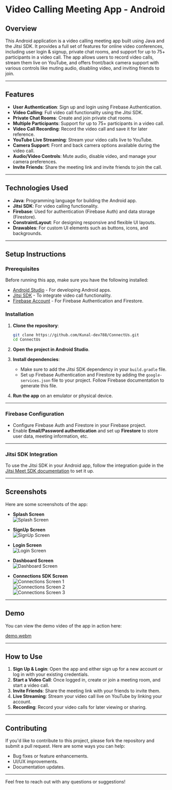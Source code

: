 # Video Calling Meeting App - Android

## Overview

This Android application is a video calling meeting app built using Java and the Jitsi SDK. It provides a full set of features for online video conferences, including user login & signup, private chat rooms, and support for up to 75+ participants in a video call. The app allows users to record video calls, stream them live on YouTube, and offers front/back camera support with various controls like muting audio, disabling video, and inviting friends to join.

---

## Features

- **User Authentication**: Sign up and login using Firebase Authentication.
- **Video Calling**: Full video call functionality using the Jitsi SDK.
- **Private Chat Rooms**: Create and join private chat rooms.
- **Multiple Participants**: Support for up to 75+ participants in a video call.
- **Video Call Recording**: Record the video call and save it for later reference.
- **YouTube Live Streaming**: Stream your video calls live to YouTube.
- **Camera Support**: Front and back camera options available during the video call.
- **Audio/Video Controls**: Mute audio, disable video, and manage your camera preferences.
- **Invite Friends**: Share the meeting link and invite friends to join the call.

---

## Technologies Used

- **Java**: Programming language for building the Android app.
- **Jitsi SDK**: For video calling functionality.
- **Firebase**: Used for authentication (Firebase Auth) and data storage (Firestore).
- **ConstraintLayout**: For designing responsive and flexible UI layouts.
- **Drawables**: For custom UI elements such as buttons, icons, and backgrounds.

---

## Setup Instructions

### Prerequisites

Before running this app, make sure you have the following installed:

- [Android Studio](https://developer.android.com/studio) - For developing Android apps.
- [Jitsi SDK](https://github.com/jitsi/jitsi-meet) - To integrate video call functionality.
- [Firebase Account](https://firebase.google.com/) - For Firebase Authentication and Firestore.

### Installation

1. **Clone the repository**:

    ```bash
    git clone https://github.com/Kunal-dev788/ConnectUs.git
    cd ConnectUs
    ```

2. **Open the project in Android Studio**.

3. **Install dependencies**:
   - Make sure to add the Jitsi SDK dependency in your `build.gradle` file.
   - Set up Firebase Authentication and Firestore by adding the `google-services.json` file to your project. Follow Firebase documentation to generate this file.

4. **Run the app** on an emulator or physical device.

---

### Firebase Configuration

- Configure Firebase Auth and Firestore in your Firebase project.
- Enable **Email/Password authentication** and set up **Firestore** to store user data, meeting information, etc.

---

### Jitsi SDK Integration

To use the Jitsi SDK in your Android app, follow the integration guide in the [Jitsi Meet SDK documentation](https://github.com/jitsi/jitsi-meet) to set it up.

---

## Screenshots

Here are some screenshots of the app:

- **Splash Screen**  
  ![Splash Screen](https://github.com/user-attachments/assets/2bb153ee-d549-474c-befd-0579fec03584)

- **SignUp Screen**  
  ![SignUp Screen](https://github.com/user-attachments/assets/6b539332-a6b8-482d-83ee-c43c14274555)

- **Login Screen**  
  ![Login Screen](https://github.com/user-attachments/assets/863016ee-cc12-4fec-8c19-7643ecfc4f1f)

- **Dashboard Screen**  
  ![Dashboard Screen](https://github.com/user-attachments/assets/f074a55a-d8d4-40dc-b06e-22cd75e25c0d)

- **Connections SDK Screen**  
  ![Connections Screen 1](https://github.com/user-attachments/assets/d3026378-628d-4794-af73-8279f9fa7d63)  
  ![Connections Screen 2](https://github.com/user-attachments/assets/95b1cf1a-f010-430b-b0ef-277d2c15baf5)  
  ![Connections Screen 3](https://github.com/user-attachments/assets/e0d213dd-2f18-486b-ae3b-1811e9844b3d)

---

## Demo

You can view the demo video of the app in action here:

[demo.webm](https://github.com/user-attachments/assets/84d8b143-9062-4d25-9757-aee81070a90c)

---

## How to Use

1. **Sign Up & Login**: Open the app and either sign up for a new account or log in with your existing credentials.
2. **Start a Video Call**: Once logged in, create or join a meeting room, and start a video call.
3. **Invite Friends**: Share the meeting link with your friends to invite them.
4. **Live Streaming**: Stream your video call live on YouTube by linking your account.
5. **Recording**: Record your video calls for later viewing or sharing.

---

## Contributing

If you'd like to contribute to this project, please fork the repository and submit a pull request. Here are some ways you can help:

- Bug fixes or feature enhancements.
- UI/UX improvements.
- Documentation updates.

---

Feel free to reach out with any questions or suggestions!
